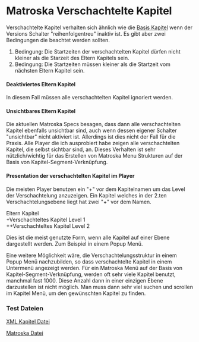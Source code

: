 # Matroska Verschachtelte Kapitel
Verschachtelte Kapitel verhalten sich ähnlich wie die [Basis Kapitel](BasicChapters_ger.md) wenn der Versions Schalter "reihenfolgentreu" inaktiv ist. Es gibt aber zwei Bedingungen die beachtet werden sollten.

1. Bedingung: Die Startzeiten der verschachtelten Kapitel dürfen nicht kleiner als die Starzeit des Eltern Kapitels sein.
2. Bedingung: Die Startzeiten müssen kleiner als die Startzeit vom nächsten Eltern Kapitel sein.

#### Deaktiviertes Eltern Kapitel
In diesem Fall müssen alle verschachtelten Kapitel ignoriert werden.

#### Unsichtbares Eltern Kapitel
Die aktuellen Matroska Specs besagen, dass dann alle verschachtelten Kapitel ebenfalls unsichtbar sind, auch wenn dessen eigener Schalter "unsichtbar" nicht aktiviert ist. Allerdings ist dies nicht der Fall für die Praxis. Alle Player die ich ausprobiert habe zeigen alle verschachtelten Kapitel, die selbst sichtbar sind, an.
Dieses Verhalten ist sehr nützlich/wichtig für das Erstellen von Matroska Menu Strukturen auf der Basis von Kapitel-Segment-Verknüpfung.

#### Presentation der verschachtelten Kapitel im Player
Die meisten Player benutzen ein "+" vor dem Kapitelnamen um das Level der Verschachtelung anzuzeigen. Ein Kapitel welches in der 2.ten Verschachtelungsebene liegt hat zwei "+" vor dem Namen.

Eltern Kapitel  
+Verschachteltes Kapitel Level 1  
++Verschachteltes Kapitel Level 2

Dies ist die meist genutzte Form, wenn alle Kapitel auf einer Ebene dargestellt werden. Zum Beispiel in einem Popup Menü.

Eine weitere Möglichkeit wäre, die Verschachtelungsstruktur in einem Popup Menü nachzubilden, so dass verschachtelte Kapitel in einem Untermenü angezeigt werden.
Für ein Matroska Menü auf der Basis von Kapitel-Segment-Verknüpfung, werden oft sehr viele Kapitel benutzt, manchmal fast 1000. Diese Anzahl dann in einer einzigen Ebene darzustellen ist nicht möglich. Man muss dann sehr viel suchen und scrollen im Kapitel Menü, um den gewünschten Kapitel zu finden.

### Test Dateien
[XML Kapitel Datei](/files/NestedChapters/NestedChapters.xml)

[Matroska Datei](files/NestedChapters/NestedChapters.mkv)